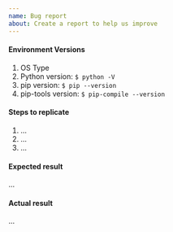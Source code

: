 ```yaml
---
name: Bug report
about: Create a report to help us improve
---
```


<!-- Describe the issue briefly here. -->

#### Environment Versions

1. OS Type
1. Python version: `$ python -V`
1. pip version: `$ pip --version`
1. pip-tools version: `$ pip-compile --version`

#### Steps to replicate

1. ...
2. ...
3. ...

#### Expected result

...

#### Actual result

...
